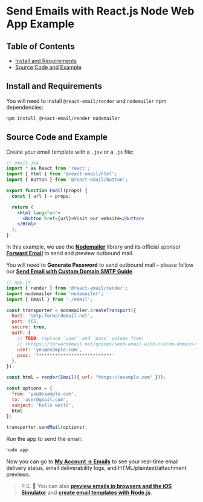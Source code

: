 # Send Emails with React.js Node Web App Example


## Table of Contents

* [Install and Requirements](#install-and-requirements)
* [Source Code and Example](#source-code-and-example)


## Install and Requirements

You will need to install `@react-email/render` and `nodemailer` npm dependencies:

```sh
npm install @react-email/render nodemailer
```


## Source Code and Example

Create your email template with a `.jsx` or a `.js` file:

```jsx
// email.jsx
import * as React from 'react';
import { Html } from '@react-email/html';
import { Button } from '@react-email/button';

export function Email(props) {
  const { url } = props;

  return (
    <Html lang="en">
      <Button href={url}>Visit our website</Button>
    </Html>
  );
}
```

In this example, we use the **[Nodemailer](https://github.com/nodemailer/nodemailer)** library and its official sponsor **[Forward Email](https://forwardemail.net)** to send and preview outbound mail.

You will need to <strong class="text-success"><i class="fa fa-key"></i> Generate Password</strong> to send outbound mail – please follow our **[Send Email with Custom Domain SMTP Guide](/guides/send-email-with-custom-domain-smtp)**.

<!-- https://github.com/nodemailer/nodemailer-web/pull/22 -->

```js
// app.js
import { render } from '@react-email/render';
import nodemailer from 'nodemailer';
import { Email } from './email';

const transporter = nodemailer.createTransport({
  host: 'smtp.forwardemail.net',
  port: 465,
  secure: true,
  auth: {
    // TODO: replace `user` and `pass` values from:
    // <https://forwardemail.net/guides/send-email-with-custom-domain-smtp>
    user: 'you@example.com',
    pass: '****************************'
  },
});

const html = render(Email({ url: "https://example.com" }));

const options = {
  from: 'you@example.com',
  to: 'user@gmail.com',
  subject: 'hello world',
  html
};

transporter.sendMail(options);
```

Run the app to send the email:

```sh
node app
```

Now you can go to **[My Account → Emails](/my-account/emails)** to see your real-time email delivery status, email deliverability logs, and HTML/plaintext/attachment previews.

> P.S. :tada: You can also **[preview emails in browsers and the iOS Simulator](/docs/test-preview-email-rendering-browsers-ios-simulator)** and **[create email templates with Node.js](/docs/send-emails-with-node-js-javascript)**.
